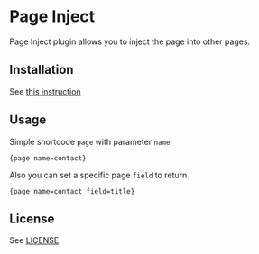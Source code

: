 # Page Inject
Page Inject plugin allows you to inject the page into other pages.

## Installation
See [this instruction](http://fansoro.org/documentation/plugins/plugins-installation)

## Usage

Simple shortcode `page` with parameter `name`

```
{page name=contact}
```

Also you can set a specific page `field` to return

```
{page name=contact field=title}
```

## License
See [LICENSE](https://github.com/fansoro/fansoro-plugin-page-inject/blob/master/LICENSE)
